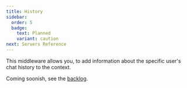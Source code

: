 ```yaml
---
title: History
sidebar:
  order: 5
  badge:
    text: Planned
    variant: caution
next: Servers Reference
---
```


This middleware allows you, to add information about the specific user's chat history to the context.

Coming soonish, see the [backlog](https://github.com/orgs/chatally/projects/1/views/3).
